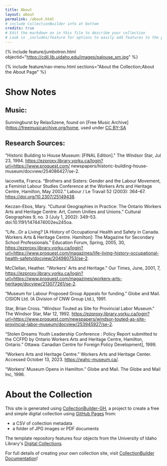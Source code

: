 ```yaml
---
title: About
layout: about
permalink: /about.html
# include CollectionBuilder info at bottom
credits: true
# Edit the markdown on in this file to describe your collection
# Look in _includes/feature for options to easily add features to the page
---
```


{% include feature/jumbotron.html objectid="https://cdil.lib.uidaho.edu/images/palouse_sm.jpg" %}

{% include feature/nav-menu.html sections="About the Collection;About the About Page" %}

# Show Notes

## Music: 

Sunningburst by RelaxSzene, found on [Free Music Archive](https://freemusicarchive.org/home, used under [CC BY-SA](https://creativecommons.org/licenses/by-sa/4.0/)

## Research Sources:

"Historic Building to House Museum: [FINAL Edition]." The Windsor Star, Jul 23, 1994. https://ezproxy.library.yorku.ca/login?url=https://www.proquest.com/ newspapers/historic-building-house-museum/docview/254086427/se-2.

Iacovetta, Franca. “Brothers and Sisters: Gender and the Labour Movement, a Feminist Labour Studies Conference at the Workers Arts and Heritage Centre, Hamilton, May 2002.” Labour / Le Travail 52 (2003): 364–67. https://doi.org/10.2307/25149438.

Keczan-Ebos, Mary. “Cultural Geographies in Practice: The Ontario Workers Arts and Heritage Centre: Art, Comm Unities and Unions.” Cultural Geographies 9, no. 3 (July 1, 2002): 349–53. doi:10.1191/1474474002eu245oa.

"Life...Or a Living? [A History of Occupational Health and Safety in Canada. Workers Arts & Heritage Centre. Hamilton]: The Magazine for Secondary School Professionals." Education Forum, Spring, 2005, 30, https://ezproxy.library.yorku.ca/login?url=https://www.proquest.com/magazines/life-living-history-occupational-health-safety/docview/204980753/se-2.

McClellan, Heather. "Workers' Arts and Heritage." Our Times, June, 2001, 7, https://ezproxy.library.yorku.ca/login?url=https://www.proquest.com/magazines/workers-arts-heritage/docview/213077261/se-2.

“Museum for Labour Proposed Group Appeals for funding.” Globe and Mail. CISION Ltd. (A Division of CNW Group Ltd.), 1991.

Star, Brian Cross. "Windsor Touted as Site for Provincial Labor Museum." The Windsor Star, Mar 12, 1992. https://ezproxy.library.yorku.ca/login?url=https://www.proquest.com/newspapers/windsor-touted-as-site-provincial-labor-museum/docview/253945927/se-2.

“Stolen Dreams Youth Leadership Conference : Policy Report submitted to the CCFPD by Ontario Workers Arts and Heritage Centre, Hamilton, Ontario.” Ottawa: Canadian Centre for Foreign Policy Development], 1999.	

“Workers Arts and Heritage Centre.” Workers Arts and Heritage Center. Accessed October 13, 2023. https://wahc-museum.ca/.	

“Workers’ Museum Opens in Hamilton.” Globe and Mail. The Globe and Mail Inc, 1996.

# About the Collection

This site is generated using [CollectionBuilder-GH](https://collectionbuilding.github.io/gh/), a project to create a free and simple digital collection using [GitHub Pages](https://pages.github.com/) from: 

- a CSV of collection metadata
- a folder of JPG images or PDF documents

The template repository features four objects from the University of Idaho Library's [Digital Collections](https://www.lib.uidaho.edu/digital). 

For full details of creating your own collection site, visit [CollectionBuilder Documentation](https://collectionbuilder.github.io/cb-docs/)!

